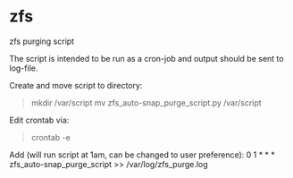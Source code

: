 # zfs
zfs purging script

The script is intended to be run as a cron-job and output should be sent to log-file.

Create and move script to directory:
>mkdir /var/script
>mv zfs_auto-snap_purge_script.py /var/script

Edit crontab via:
>crontab -e

Add (will run script at 1am, can be changed to user preference):
0 1 * * * zfs_auto-snap_purge_script >> /var/log/zfs_purge.log
